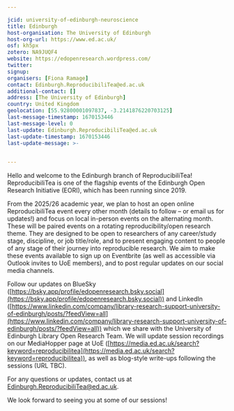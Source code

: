 ```yaml
---

jcid: university-of-edinburgh-neuroscience
title: Edinburgh
host-organisation: The University of Edinburgh
host-org-url: https://www.ed.ac.uk/
osf: kh5px
zotero: NA9JUQF4
website: https://edopenresearch.wordpress.com/
twitter: 
signup: 
organisers: [Fiona Ramage]
contact: Edinburgh.ReproducibiliTea@ed.ac.uk
additional-contact: []
address: [The University of Edinburgh]
country: United Kingdom
geolocation: [55.92800001097837, -3.2141876220703125]
last-message-timestamp: 1670153446
last-message-level: 0
last-update: Edinburgh.ReproducibiliTea@ed.ac.uk
last-update-timestamp: 1670153446
last-update-message: >-
  

---
```


Hello and welcome to the Edinburgh branch of ReproducibiliTea! ReproducibiliTea is one of the flagship events of the Edinburgh Open Research Initiative (EORI), which has been running since 2019.

 

From the 2025/26 academic year, we plan to host an open online ReproducibiliTea event every other month (details to follow – or email us for updates!) and focus on local in-person events on the alternating month. These will be paired events on a rotating reproducibility/open research theme. They are designed to be open to researchers of any career/study stage, discipline, or job title/role, and to present engaging content to people of any stage of their journey into reproducible research. We aim to make these events available to sign up on Eventbrite (as well as accessible via Outlook invites to UoE members), and to post regular updates on our social media channels.

 

Follow our updates on BlueSky ([https://bsky.app/profile/edopenresearch.bsky.social](https://bsky.app/profile/edopenresearch.bsky.social)) and LinkedIn ([https://www.linkedin.com/company/library-research-support-university-of-edinburgh/posts/?feedView=all](https://www.linkedin.com/company/library-research-support-university-of-edinburgh/posts/?feedView=all)) which we share with the University of Edinburgh Library Open Research Team. We will update session recordings on our MediaHopper page at UoE ([https://media.ed.ac.uk/search?keyword=reproducibilitea](https://media.ed.ac.uk/search?keyword=reproducibilitea)), as well as blog-style write-ups following the sessions (URL TBC).

 

For any questions or updates, contact us at Edinburgh.ReproducibiliTea@ed.ac.uk.

 

We look forward to seeing you at some of our sessions!

